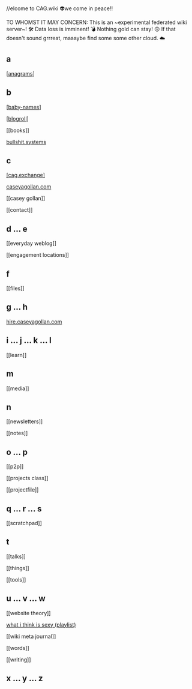 \/\/elcome to CAG.wiki 👽we come in peace!!

TO WHOMST IT MAY CONCERN: This is an ~experimental federated wiki server~! 🛠 Data loss is imminent! 💣 Nothing gold can stay! 🙃 If that doesn't sound grrreat, maaaybe find some some other cloud. ☁️

## a

[[anagrams]]

## b

[[baby-names]]

[[blogroll]]

[[books]]

[bullshit.systems](https://bullshit.systems)

## c

[[cag.exchange]](https://)

[caseyagollan.com](https://)

[[casey gollan]]

[[contact]]

## d ... e

[[everyday weblog]]

[[engagement locations]]

## f

[[files]]

## g ... h

[hire.caseyagollan.com](https://)

## i ... j ... k ... l

[[learn]]

## m

[[media]]

## n

[[newsletters]]

[[notes]]

## o ... p

[[p2p]]

[[projects class]]

[[projectfile]]

## q ... r ... s

[[scratchpad]]

## t

[[talks]]

[[things]]

[[tools]]

## u ... v ... w

[[website theory]]

[what i think is sexy (playlist)]()

[[wiki meta journal]]

[[words]]

[[writing]]

## x ... y ... z

[//begin]: # "Autogenerated link references for markdown compatibility"
[anagrams]: anagrams "Anagrams"
[baby-names]: baby-names "Baby Names"
[blogroll]: blogroll "Blogroll"
[//end]: # "Autogenerated link references"